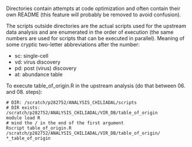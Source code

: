 Directories contain attempts at code optimization and often contain their own README (this feature will probably be removed to avoid confusion).

The scripts outside directories are the actual scripts used for the upstream data analysis and are enumerated in the order of execution (the same numbers are used for scripts that can be executed in parallel). Meaning of some cryptic two-letter abbreviations after the number: 

- sc: single-cell
- vd: virus discovery
- pd: post (virus) discovery
- at: abundance table

To execute table_of_origin.R in the upstream analysis (do that between 06. and 08. steps):

```
# DIR: /scratch/p282752/ANALYSIS_CHILIADAL/scripts
# DIR exists: /scratch/p282752/ANALYSIS_CHILIADAL/VIR_DB/table_of_origin
module load R
# mind the / in the end of the first argument
Rscript table_of_origin.R /scratch/p282752/ANALYSIS_CHILIADAL/VIR_DB/table_of_origin/ *_table_of_origin
```

